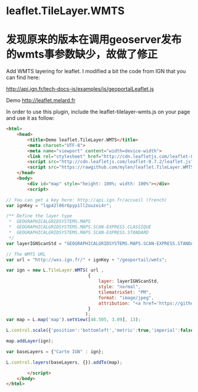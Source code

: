 leaflet.TileLayer.WMTS
======================
发现原来的版本在调用geoserver发布的wmts事参数缺少，故做了修正
======================

Add WMTS layering for leaflet. I modified a bit the code from IGN that you can find here:

http://api.ign.fr/tech-docs-js/examples/js/geoportalLeaflet.js



Demo
http://leaflet.melard.fr


In order to use this plugin, include the leaflet-tilelayer-wmts.js on your page and use it as follow:

```html
<html>
    <head>
        <title>Demo leaflet.TileLayer.WMTS</title>
        <meta charset="UTF-8">
        <meta name="viewport" content="width=device-width">
        <link rel="stylesheet" href="http://cdn.leafletjs.com/leaflet-0.7.2/leaflet.css" />
        <script src="http://cdn.leafletjs.com/leaflet-0.7.2/leaflet.js"></script>        
        <script src="https://rawgithub.com/mylen/leaflet.TileLayer.WMTS/master/leaflet-tilelayer-wmts.js"></script>
    </head>
    <body>
        <div id="map" style="height: 100%; width: 100%"></div>
        <script>
```
```javascript
// You can get a key here: http://api.ign.fr/accueil (french)
var ignKey = "lqp42l06r6pyp1ll2uuzei4r";

/** Define the layer type
 *  GEOGRAPHICALGRIDSYSTEMS.MAPS
 *  GEOGRAPHICALGRIDSYSTEMS.MAPS.SCAN-EXPRESS.CLASSIQUE
 *  GEOGRAPHICALGRIDSYSTEMS.MAPS.SCAN-EXPRESS.STANDARD
 */
var layerIGNScanStd = "GEOGRAPHICALGRIDSYSTEMS.MAPS.SCAN-EXPRESS.STANDARD";

// The WMTS URL 
var url = "http://wxs.ign.fr/" + ignKey + "/geoportail/wmts";

var ign = new L.TileLayer.WMTS( url ,
                               {
                                   layer: layerIGNScanStd,
                                   style: "normal",
                                   tilematrixSet: "PM",
                                   format: "image/jpeg",
                                   attribution: "<a href='https://github.com/mylen/leaflet.TileLayer.WMTS'>GitHub</a>&copy; <a href='http://www.ign.fr'>IGN</a>"
                               }
                              );
var map = L.map('map').setView([48.505, 3.09], 13);

L.control.scale({'position':'bottomleft','metric':true,'imperial':false}).addTo(map);

map.addLayer(ign);

var baseLayers = {"Carte IGN" : ign};

L.control.layers(baseLayers, {}).addTo(map);            
```
```html
        </script>
    </body>
</html>
```

